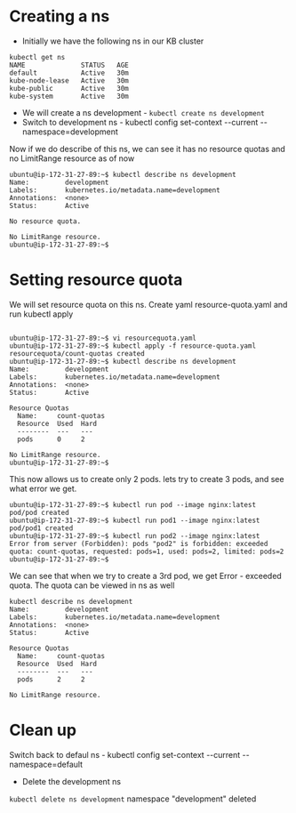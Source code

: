 
# Creating a ns

- Initially we have the following ns in our KB cluster

```
kubectl get ns
NAME              STATUS   AGE
default           Active   30m
kube-node-lease   Active   30m
kube-public       Active   30m
kube-system       Active   30m
```

- We will create a ns development - `kubectl create ns development`
- Switch to development ns - kubectl config set-context --current --namespace=development

Now if we do describe of this ns, we can see it has no resource quotas and no LimitRange resource as of now

```
ubuntu@ip-172-31-27-89:~$ kubectl describe ns development
Name:         development
Labels:       kubernetes.io/metadata.name=development
Annotations:  <none>
Status:       Active

No resource quota.

No LimitRange resource.
ubuntu@ip-172-31-27-89:~$ 

```

# Setting resource quota

We will set resource quota on this ns. Create yaml resource-quota.yaml and run kubectl apply

```

ubuntu@ip-172-31-27-89:~$ vi resourcequota.yaml
ubuntu@ip-172-31-27-89:~$ kubectl apply -f resource-quota.yaml 
resourcequota/count-quotas created
ubuntu@ip-172-31-27-89:~$ kubectl describe ns development
Name:         development
Labels:       kubernetes.io/metadata.name=development
Annotations:  <none>
Status:       Active

Resource Quotas
  Name:     count-quotas
  Resource  Used  Hard
  --------  ---   ---
  pods      0     2

No LimitRange resource.
ubuntu@ip-172-31-27-89:~$ 

```

This now allows us to create only 2 pods. lets try to create 3 pods, and see what error we get.

```
ubuntu@ip-172-31-27-89:~$ kubectl run pod --image nginx:latest
pod/pod created
ubuntu@ip-172-31-27-89:~$ kubectl run pod1 --image nginx:latest
pod/pod1 created
ubuntu@ip-172-31-27-89:~$ kubectl run pod2 --image nginx:latest
Error from server (Forbidden): pods "pod2" is forbidden: exceeded quota: count-quotas, requested: pods=1, used: pods=2, limited: pods=2
ubuntu@ip-172-31-27-89:~$ 

```

We can see that when we try to create a 3rd pod, we get Error - exceeded quota. The quota can be viewed in ns as well

```
kubectl describe ns development
Name:         development
Labels:       kubernetes.io/metadata.name=development
Annotations:  <none>
Status:       Active

Resource Quotas
  Name:     count-quotas
  Resource  Used  Hard
  --------  ---   ---
  pods      2     2

No LimitRange resource.

```
# Clean up

Switch back to defaul ns - kubectl config set-context --current --namespace=default
- Delete the development ns

`kubectl delete ns development`
namespace "development" deleted
